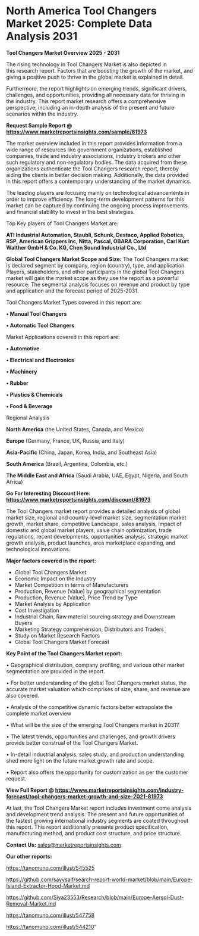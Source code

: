 # North America Tool Changers Market 2025: Complete Data Analysis 2031

<Strong> Tool Changers Market Overview 2025 - 2031</strong>

The rising technology in Tool Changers Market is also depicted in this research report. Factors that are boosting the growth of the market, and giving a positive push to thrive in the global market is explained in detail.

Furthermore, the report highlights on emerging trends, significant drivers, challenges, and opportunities, providing all necessary data for thriving in the industry. This report market research offers a comprehensive perspective, including an in-depth analysis of the present and future scenarios within the industry.

<strong>Request Sample Report @ <a href=https://www.marketreportsinsights.com/sample/81973>https://www.marketreportsinsights.com/sample/81973</a></strong>

The market overview included in this report provides information from a wide range of resources like government organizations, established companies, trade and industry associations, industry brokers and other such regulatory and non-regulatory bodies. The data acquired from these organizations authenticate the Tool Changers research report, thereby aiding the clients in better decision making. Additionally, the data provided in this report offers a contemporary understanding of the market dynamics.

The leading players are focusing mainly on technological advancements in order to improve efficiency. The long-term development patterns for this market can be captured by continuing the ongoing process improvements and financial stability to invest in the best strategies.

Top Key players of Tool Changers Market are:

<strong>ATI Industrial Automation, Staubli, Schunk, Destaco, Applied Robotics, RSP, American Grippers Inc, Nitta, Pascal, OBARA Corporation, Carl Kurt Walther GmbH & Co. KG, Chen Sound Industrial Co., Ltd</strong>

<strong><b>Global Tool Changers Market Scope and Size:</b></strong>
The Tool Changers market is declared segment by company, region (country), type, and application. Players, stakeholders, and other participants in the global Tool Changers market will gain the market scope as they use the report as a powerful resource. The segmental analysis focuses on revenue and product by type and application and the forecast period of 2025-2031.

Tool Changers Market Types covered in this report are:

<strong>• Manual Tool Changers

• Automatic Tool Changers</strong>

Market Applications covered in this report are:

<strong>• Automotive

• Electrical and Electronics

• Machinery

• Rubber

• Plastics & Chemicals

• Food & Beverage</strong> 

Regional Analysis

<strong>North America</strong> (the United States, Canada, and Mexico)

<strong>Europe</strong> (Germany, France, UK, Russia, and Italy)

<strong>Asia-Pacific</strong> (China, Japan, Korea, India, and Southeast Asia)

<strong>South America</strong> (Brazil, Argentina, Colombia, etc.)

<strong>The Middle East and Africa</strong> (Saudi Arabia, UAE, Egypt, Nigeria, and South Africa)

<strong>Go For Interesting Discount Here: <a href=https://www.marketreportsinsights.com/discount/81973>https://www.marketreportsinsights.com/discount/81973</a></strong>

The Tool Changers market report provides a detailed analysis of global market size, regional and country-level market size, segmentation market growth, market share, competitive Landscape, sales analysis, impact of domestic and global market players, value chain optimization, trade regulations, recent developments, opportunities analysis, strategic market growth analysis, product launches, area marketplace expanding, and technological innovations.

<strong><b>Major factors covered in the report:</b></strong>
<ul>
  <li>Global Tool Changers Market </li>
  <li>Economic Impact on the Industry</li>
  <li>Market Competition in terms of Manufacturers</li>
  <li>Production, Revenue (Value) by geographical segmentation</li>
  <li>Production, Revenue (Value), Price Trend by Type</li>
  <li>Market Analysis by Application</li>
  <li>Cost Investigation</li>
  <li>Industrial Chain, Raw material sourcing strategy and Downstream Buyers</li>
  <li>Marketing Strategy comprehension, Distributors and Traders</li>
  <li>Study on Market Research Factors</li>
  <li>Global Tool Changers Market Forecast</li>
</ul>

<strong><b>Key Point of the Tool Changers Market report:</b></strong>

• Geographical distribution, company profiling, and various other market segmentation are provided in the report.

• For better understanding of the global Tool Changers market status, the accurate market valuation which comprises of size, share, and revenue are also covered.

• Analysis of the competitive dynamic factors better extrapolate the complete market overview

• What will be the size of the emerging Tool Changers market in 2031?

• The latest trends, opportunities and challenges, and growth drivers provide better construal of the Tool Changers Market.

• In-detail industrial analysis, sales study, and production understanding shed more light on the future market growth rate and scope.

• Report also offers the opportunity for customization as per the customer request.

<strong><b>View Full Report @ <a href=https://www.marketreportsinsights.com/industry-forecast/tool-changers-market-growth-and-size-2021-81973>https://www.marketreportsinsights.com/industry-forecast/tool-changers-market-growth-and-size-2021-81973</a></b></strong>


At last, the Tool Changers Market report includes investment come analysis and development trend analysis. The present and future opportunities of the fastest growing international industry segments are coated throughout this report. This report additionally presents product specification, manufacturing method, and product cost structure, and price structure.

<strong>Contact Us:</strong>
sales@marketreportsinsights.com

<strong>Our other reports:</strong>

<a href=https://tanomuno.com/illust/545525>https://tanomuno.com/illust/545525</a>

<a href=https://github.com/sayysaif/search-report-world-market/blob/main/Europe-Island-Extractor-Hood-Market.md>https://github.com/sayysaif/search-report-world-market/blob/main/Europe-Island-Extractor-Hood-Market.md</a>

<a href=https://github.com/Siya23553/Research/blob/main/Europe-Aersol-Dust-Removal-Market.md>https://github.com/Siya23553/Research/blob/main/Europe-Aersol-Dust-Removal-Market.md</a>

<a href=https://tanomuno.com/illust/547758>https://tanomuno.com/illust/547758</a>

<a href=https://tanomuno.com/illust/544210>https://tanomuno.com/illust/544210</a>"
